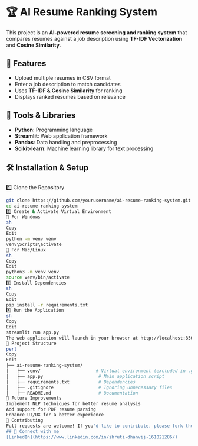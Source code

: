 # 🏆 AI Resume Ranking System  

This project is an **AI-powered resume screening and ranking system** that compares resumes against a job description using **TF-IDF Vectorization** and **Cosine Similarity**.

## 🚀 Features  
- Upload multiple resumes in CSV format  
- Enter a job description to match candidates  
- Uses **TF-IDF & Cosine Similarity** for ranking  
- Displays ranked resumes based on relevance  

## 🔧 Tools & Libraries  
- **Python**: Programming language  
- **Streamlit**: Web application framework  
- **Pandas**: Data handling and preprocessing  
- **Scikit-learn**: Machine learning library for text processing  

## 🛠 Installation & Setup  
###
1️⃣ Clone the Repository  
```sh
git clone https://github.com/yourusername/ai-resume-ranking-system.git
cd ai-resume-ranking-system
2️⃣ Create & Activate Virtual Environment
🔹 For Windows
sh
Copy
Edit
python -m venv venv
venv\Scripts\activate
🔹 For Mac/Linux
sh
Copy
Edit
python3 -m venv venv
source venv/bin/activate
3️⃣ Install Dependencies
sh
Copy
Edit
pip install -r requirements.txt
4️⃣ Run the Application
sh
Copy
Edit
streamlit run app.py
The web application will launch in your browser at http://localhost:8501/.
📂 Project Structure
perl
Copy
Edit
├── ai-resume-ranking-system/
│   ├── venv/                     # Virtual environment (excluded in .gitignore)
│   ├── app.py                     # Main application script
│   ├── requirements.txt           # Dependencies
│   ├── .gitignore                 # Ignoring unnecessary files
│   ├── README.md                  # Documentation
🔮 Future Improvements
Implement NLP techniques for better resume analysis
Add support for PDF resume parsing
Enhance UI/UX for a better experience
🤝 Contributing
Pull requests are welcome! If you'd like to contribute, please fork the repository and submit a PR.
## 🔗 Connect with me  
[LinkedIn](https://www.linkedin.com/in/shruti-dhanvij-161021286/)
